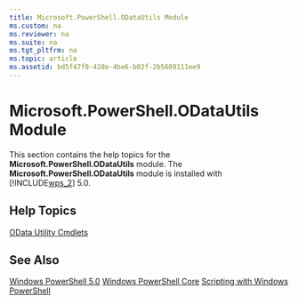 ```yaml
---
title: Microsoft.PowerShell.ODataUtils Module
ms.custom: na
ms.reviewer: na
ms.suite: na
ms.tgt_pltfrm: na
ms.topic: article
ms.assetid: bd5f47f0-428e-4be6-b02f-2b5609111ee9
---
```

# Microsoft.PowerShell.ODataUtils Module
This section contains the help topics for the **Microsoft.PowerShell.ODataUtils** module. The **Microsoft.PowerShell.ODataUtils** module is installed with [!INCLUDE[wps_2](../Token/wps_2_md.md)] 5.0.

## Help Topics
[OData Utility Cmdlets](http://technet.microsoft.com/library/dn818506(v=wps.640).aspx)

## See Also
[Windows PowerShell 5.0](../Topic/Windows-PowerShell-5.0.md)
[Windows PowerShell Core](https://technet.microsoft.com/en-us/library/4b75f1e4-f327-48f3-92ab-bf5435094d41)
[Scripting with Windows PowerShell](../Topic/Scripting-with-Windows-PowerShell.md)

